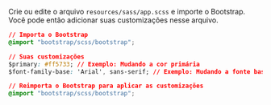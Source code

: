 Crie ou edite o arquivo `resources/sass/app.scss` e importe o Bootstrap. Você pode então adicionar suas customizações nesse arquivo.

```css
// Importa o Bootstrap
@import "bootstrap/scss/bootstrap";

// Suas customizações
$primary: #ff5733; // Exemplo: Mudando a cor primária
$font-family-base: 'Arial', sans-serif; // Exemplo: Mudando a fonte base

// Reimporta o Bootstrap para aplicar as customizações
@import "bootstrap/scss/bootstrap";

```

